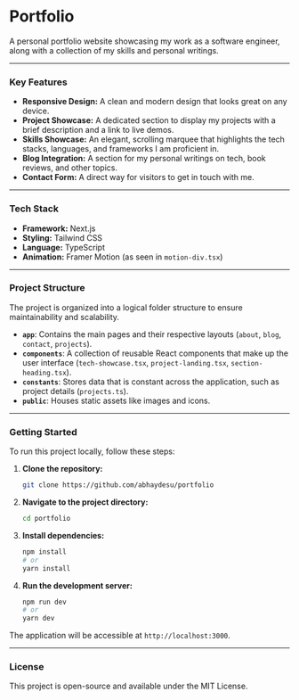 # Portfolio

A personal portfolio website showcasing my work as a software engineer, along with a collection of my skills and personal writings.

---

### Key Features

* **Responsive Design:** A clean and modern design that looks great on any device.
* **Project Showcase:** A dedicated section to display my projects with a brief description and a link to live demos.
* **Skills Showcase:** An elegant, scrolling marquee that highlights the tech stacks, languages, and frameworks I am proficient in.
* **Blog Integration:** A section for my personal writings on tech, book reviews, and other topics.
* **Contact Form:** A direct way for visitors to get in touch with me.

---

### Tech Stack

* **Framework:** Next.js
* **Styling:** Tailwind CSS
* **Language:** TypeScript
* **Animation:** Framer Motion (as seen in `motion-div.tsx`)

---

### Project Structure

The project is organized into a logical folder structure to ensure maintainability and scalability.

* **`app`**: Contains the main pages and their respective layouts (`about`, `blog`, `contact`, `projects`).
* **`components`**: A collection of reusable React components that make up the user interface (`tech-showcase.tsx`, `project-landing.tsx`, `section-heading.tsx`).
* **`constants`**: Stores data that is constant across the application, such as project details (`projects.ts`).
* **`public`**: Houses static assets like images and icons.

---

### Getting Started

To run this project locally, follow these steps:

1.  **Clone the repository:**
    ```sh
    git clone https://github.com/abhaydesu/portfolio
    ```

2.  **Navigate to the project directory:**
    ```sh
    cd portfolio
    ```

3.  **Install dependencies:**
    ```sh
    npm install
    # or
    yarn install
    ```

4.  **Run the development server:**
    ```sh
    npm run dev
    # or
    yarn dev
    ```

The application will be accessible at `http://localhost:3000`.

---

### License

This project is open-source and available under the MIT License.